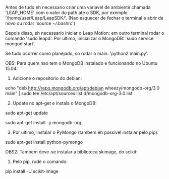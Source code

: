 Antes de tudo eh necessario criar uma variavel de ambiente chamada 'LEAP_HOME' com o valor do path ate o SDK, por exemplo '/home/user/Leap/LeapSDK/'. (Nao esquecer de fechar o terminal e abrir de novo ou rodar 'source ~/.bashrc')

Depois disso, eh necessario iniciar o Leap Motion: em outro terminal rodar o comando 'sudo leapd'.
Por ultimo, inicializar o MongoDB: 'sudo service mongod start'.

Se tudo ocorrer como planejado, so rodar o main: 'python2 main.py'.



OBS: Para quem nao tem o MongoDB instalado e funcionando no Ubuntu 15.04:

1. Adicione o repositorio do debian:

echo "deb http://repo.mongodb.org/apt/debian wheezy/mongodb-org/3.0 main" | sudo tee /etc/apt/sources.list.d/mongodb-org-3.0.list

2. Update no apt-get e instala o MongoDB:

sudo apt-get update

sudo apt-get install -y mongodb-org

3. Por ultimo, instalar o PyMongo (tambem eh possivel instalar pelo pip):

sudo apt-get install python-pymongo


OBS2: Tambem deve-se instalar a biblioteca skimage, do scikit:

1. Pelo pip, rode o comando:

pip install -U scikit-image